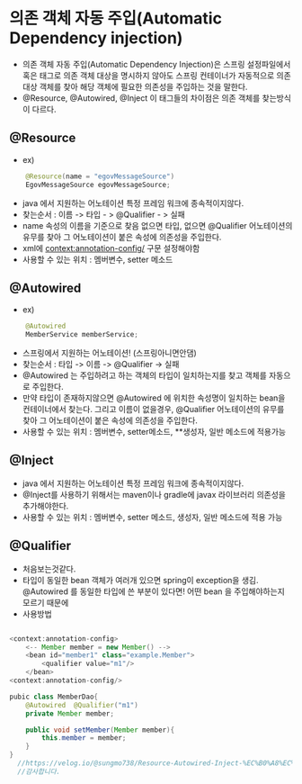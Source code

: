 # 의존 객체 자동 주입(Automatic Dependency injection)
  - 의존 객체 자동 주입(Automatic Dependency Injection)은 스프링 설정파일에서 혹은 태그로 의존 객체 대상을 명시하지 않아도
    스프링 컨테이너가 자동적으로 의존 대상 객체를 찾아 해당 객체에 필요한 의존성을 주입하는 것을 말한다.
  - @Resource, @Autowired, @Inject 이 태그들의 차이점은 의존 객체를 찾는방식이 다르다.

## @Resource
  - ex) 	
````java
    @Resource(name = "egovMessageSource")
    EgovMessageSource egovMessageSource;
````
  - java 에서 지원하는 어노테이션 특정 프레임 워크에 종속적이지않다.
  - 찾는순서 : 이름 -> 타입 - > @Qualifier - > 실패
  - name 속성의 이름을 기준으로 찾음 없으면 타입, 없으면 @Qualifier 어노테이션의 유무를 찾아 그 어노테이션이 붙은 속성에 의존성을 주입한다.
  - xml에 <context:annotation-config/> 구문 설정해야함
  - 사용할 수 있는 위치 : 멤버변수, setter 메소드
  
## @Autowired
  - ex) 	
````java
    @Autowired
    MemberService memberService;
````
  -  스프링에서 지원하는 어노테이션! (스프링아니면안댐)
  -  찾는순서 : 타입 -> 이름 -> @Qualifier -> 실패
  -  @Autowired 는 주입하려고 하는 객체의 타입이 일치하는지를 찾고 객체를 자동으로 주입한다.
  -  만약 타입이 존재하지않으면 @Autowired 에 위치한 속성명이 일치하는 bean을 컨테이너에서 찾는다. 그리고 이름이 없을경우, @Qualifier 어노테이션의 유무를 찾아 그 어노테이션이 붙은 속성에 의존성을 주입한다. 
  -  사용할 수 있는 위치 : 멤버변수, setter메소드, **생성자, 일반 메소드에 적용가능

## @Inject
  - java 에서 지원하는 어노테이션 특정 프레임 워크에 종속적이지않다.
  - @Inject를 사용하기 위해서는 maven이나 gradle에 javax 라이브러리 의존성을 추가해야한다.
  -  사용할 수 있는 위치 : 멤버변수, setter 메소드, 생성자, 일반 메소드에 적용 가능
  
## @Qualifier
  -  처음보는것같다.
  -  타입이 동일한 bean 객체가 여러개 있으면 spring이 exception을 생김. @Autowired 를 동일한 타입에 쓴 부분이 있다면! 어떤 bean 을 주입해야하는지 모르기 때문에
  -  사용방법 
```` java

<context:annotation-config>
    <-- Member member = new Member() -->
    <bean id="member1" class="example.Member">
        <qualifier value="m1"/>
    </bean>
<context:annotation-config/>

pubic class MemberDao{  
    @Autowired  @Qualifier("m1")
    private Member member;       

    public void setMember(Member member){      
        this.member = member;  
    }
}
  //https://velog.io/@sungmo738/Resource-Autowired-Inject-%EC%B0%A8%EC%9D%B4
  //감사합니다.
  
  
````















